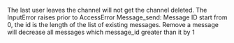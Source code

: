 The last user leaves the channel will not get the channel deleted.
The InputError raises prior to AccessError
Message_send:
Message ID start from 0, the id is the length of the list of existing messages.
Remove a message will decrease all messages which message_id greater than it by 1

